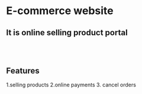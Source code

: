 # E-commerce website
## It is online selling product portal
<br><br>
Features
---
1.selling products
2.online payments
3. cancel orders
